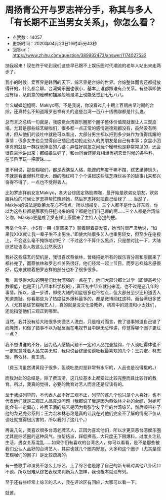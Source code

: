 # 周扬青公开与罗志祥分手，称其与多人「有长期不正当男女关系」，你怎么看？
- 点赞数：14057
- 更新时间：2020年04月23日16时45分43秒
- 回答url：https://www.zhihu.com/question/389932473/answer/1174027532
<body>
 <p data-pid="HJT28-oG">扶我起来！现在终于轮到我们这些早已跟不上娱乐圈时代潮流的老年人站出来走两步了。</p>
 <p data-pid="37qR62C6">我小的时候，爱豆界是韩团的天下，综艺界是台综的世界。台综整体而言还都挺放得开的，什么都会聊。台湾娱乐圈也很小，基本上谁都跟谁有点关系。有些事即使没有锤，从刻意的暧昧和描黑般地澄清上也能感觉到七七八八。</p>
 <p data-pid="uf_8sSm3">什么蝴蝶姐姐啊、Makiyo啊，不是我说，你没看过几十期上百期古早时期的台综，还真特么不知道跟罗志祥有关的这些台湾一百八十线糊咖都是什么鬼。</p>
 <p data-pid="whPchenA">总而言之总结一句就是，我感觉台湾娱乐圈那个圈子整体价值观就很让人三观崩塌。尤其是那些综艺糊咖们，很多都一点正常的感情道德观都没有，虽然没有明讲，但从他们的谈吐中就是可以看出，大部分男生都以把到多少妹作为值得炫耀的事情；很多女生也会觉得自己插足成功抢走别人的男朋友是自己有本事；女星小团体真的就是一群踩低捧高的八婆；异性好朋友之间玩个暧昧也是非常常见的，还会很自豪地讲出来；都结婚生娃了，和ex同台还能互相爆当初恋爱时候的各种料，在节目里玩一把暧昧……</p>
 <p data-pid="E2TPeVlh">更不用说，那些糊咖们，都是表演型人格，能蹭的热度干嘛不蹭，综艺里博镜头，不就是看谁爆料尺度大、蹭的咖红吗？个个讲起这些陈芝麻烂谷子的破事儿来都兴奋得不得了，一点也不觉得丢人。</p>
 <p data-pid="ZitSCGz8">比如罗志祥前女友Makiyo，各大台综固定熟脸糊咖，最开始是欧弟女朋友，欧弟服兵役的时候让罗志祥帮忙照顾她，然后罗志祥就把自己给绿了……当然了，Makiyo的说法是欧弟太花心不检点，所以想报复，三个人都不是什么好东西。你以为这些料都是哪家狗仔挖出来的吗？都是他们自己爆的啊……三个人都是台湾综艺咖，Makiyo更是成了罗志祥上康熙来了主持人必提的梗。</p>
 <p data-pid="0dCAc9uY">再举个例子，小S有一期《康熙来了》聊着聊着要发誓，她当时很严肃地说，“如果我XXX就让我一辈子生不出男生。”即使大陆很多艺人也重男轻女，但至少在电视上，不会这么毫不掩饰地讲吧？（不过这个不算什么黑点，只是想对比一下，大陆综艺应该没人敢这么公然表达）</p>
 <p data-pid="gfM01PgJ">我补这些综艺的契机是，我很喜欢蔡依林，曾经把她所有的娱乐百分百和康熙来了都补完了，而蔡依林和罗志祥关系很好，他们经常一起上节目，而罗志祥综艺感很好，后来就顺着把罗志祥的部分也补了很多很多。</p>
 <p data-pid="vuaxZfjz">我一直觉得大陆的明星们比台湾强的一点在于，他们大部分都上过学（即使高考分数很低，也是正儿八经本科学校的），真正初中毕业就出来混，也不过是这几年的事情。所以，退一步讲，即使大陆的明星很多也不检点，但大部分至少还知道丢人知道羞耻。你看那些为了热度往外爆料最多的，都是微博网红这种。而台湾很多艺人（尤其是综艺糊咖艺人），真的就是没文化没教养，初高中的混混和小太妹们，还能指望他们三观正到哪里。</p>
 <p data-pid="45a9lIv2">当然，我并没有给大陆很多失德艺人洗白，只是相对而言，做了错事知道自己错了而掩饰，和做了错事不以为耻反而在电视节目中肆无忌惮讲，你觉得哪个圈子更烂一点？</p>
 <p data-pid="HA1Y2x2C">我不想讲谁的不好，因为私人感情问题不一定和人品完全挂钩，个人谈吐得体也不一定就意味着人品完美无瑕，我只说台综里论谈吐我最喜欢的几个：王力宏、林志玲、蔡依林、费玉清。</p>
 <p data-pid="MXFAAKiK">（费玉清虽然讲黄段子很多，但谈吐绝对是非常有水平的，人品也是没得挑的。）</p>
 <p data-pid="VmwM5amu">而我对此的总结是，除了费玉清，这几位基本上都受过比较完整而且比较好的教育。所以，我真的觉得，必要的教育对艺人而言还是应该有的。</p>
 <p data-pid="CGzy0Zf2">至于我没列举的，不代表人品不好三观不正，列举的这几个也只是个人喜好，也不代表他们就是三观正人品真没问题（我都说了我是因为蔡依林才补的台综，对她可能会有一定偏心；补费玉清的综艺是因为看张学友早年的台湾综艺，然后顺带补了他的龙兄虎弟系列；王力宏和林志玲是真的让我在对他们完全不了解的情况下仅从谈吐就觉得很厉害的，所以我列了这几个。）</p>
 <p data-pid="Cq5eFhZH">再说几句，我喜欢很多台湾老牌艺人，正因为喜欢他们，所以才更厌恶台湾娱乐圈尤其是综艺圈的这种风气。拉帮结派，踩低捧高，大尺度无下限爆料，过度关注私生活，男女关系混乱……如果你们有喜欢的台湾艺人，你可以看看，是不是那些被我们公认人品好的台湾艺人，其实也就几个圈内好友，大多和这个圈子（尤其是综艺糊咖们的圈子）是比较疏离的。</p>
 <p data-pid="7xaQIi6z">有一些歌手和演员不怎么上综艺，上了综艺也是除了自己的新专辑对其他八卦闭口不谈，所以很难从综艺表现来判断为人怎样，我也根本就没有列。</p>
 <p data-pid="oHYuVFoE">至于还有些经常上综艺的艺人，我在评论区有回应，大家可以看一下。</p>
 <p data-pid="jurvqdrG">就酱。</p>
</body>
